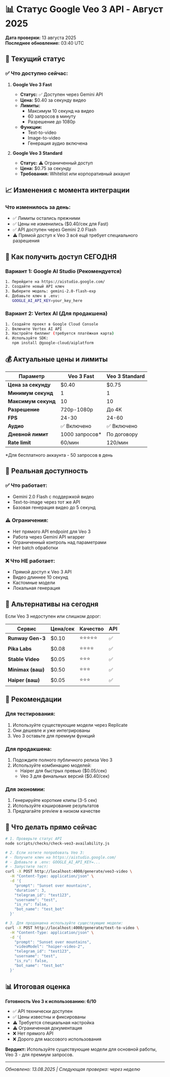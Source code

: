# 📊 Статус Google Veo 3 API - Август 2025

**Дата проверки:** 13 августа 2025  
**Последнее обновление:** 03:40 UTC

## 🚦 Текущий статус

### ✅ Что доступно сейчас:

1. **Google Veo 3 Fast**

   - **Статус:** ✅ Доступен через Gemini API
   - **Цена:** $0.40 за секунду видео
   - **Лимиты:**
     - Максимум 10 секунд на видео
     - 60 запросов в минуту
     - Разрешение до 1080p
   - **Функции:**
     - Text-to-video
     - Image-to-video
     - Генерация аудио включена

2. **Google Veo 3 Standard**
   - **Статус:** ⚠️ Ограниченный доступ
   - **Цена:** $0.75 за секунду
   - **Требования:** Whitelist или корпоративный аккаунт

## 📈 Изменения с момента интеграции

### Что изменилось за день:

- ✅ Лимиты остались прежними
- ✅ Цены не изменились ($0.40/сек для Fast)
- ✅ API доступен через Gemini 2.0 Flash
- ⚠️ Прямой доступ к Veo 3 всё ещё требует специального разрешения

## 🔧 Как получить доступ СЕГОДНЯ

### Вариант 1: Google AI Studio (Рекомендуется)

```bash
1. Перейдите на https://aistudio.google.com/
2. Создайте новый API ключ
3. Выберите модель: gemini-2.0-flash-exp
4. Добавьте ключ в .env:
   GOOGLE_AI_API_KEY=your_key_here
```

### Вариант 2: Vertex AI (Для продакшена)

```bash
1. Создайте проект в Google Cloud Console
2. Включите Vertex AI API
3. Настройте биллинг (требуется платёжная карта)
4. Используйте SDK:
   npm install @google-cloud/aiplatform
```

## 💰 Актуальные цены и лимиты

| Параметр            | Veo 3 Fast      | Veo 3 Standard |
| ------------------- | --------------- | -------------- |
| **Цена за секунду** | $0.40           | $0.75          |
| **Минимум секунд**  | 1               | 1              |
| **Максимум секунд** | 10              | 10             |
| **Разрешение**      | 720p-1080p      | До 4K          |
| **FPS**             | 24-30           | 24-60          |
| **Аудио**           | ✅ Включено     | ✅ Включено    |
| **Дневной лимит**   | 1000 запросов\* | По договору    |
| **Rate limit**      | 60/мин          | 120/мин        |

\*Для бесплатного аккаунта - 50 запросов в день

## 🎯 Реальная доступность

### ✅ Что работает:

- Gemini 2.0 Flash с поддержкой видео
- Text-to-image через тот же API
- Базовая генерация видео до 5 секунд

### ⚠️ Ограничения:

- Нет прямого API endpoint для Veo 3
- Работа через Gemini API wrapper
- Ограниченный контроль над параметрами
- Нет batch обработки

### ❌ Что НЕ работает:

- Прямой доступ к Veo 3 API
- Видео длиннее 10 секунд
- Кастомные модели
- Локальная генерация

## 🔄 Альтернативы на сегодня

Если Veo 3 недоступен или слишком дорог:

| Сервис            | Цена/сек | Качество   | API |
| ----------------- | -------- | ---------- | --- |
| **Runway Gen-3**  | $0.10    | ⭐⭐⭐⭐⭐ | ✅  |
| **Pika Labs**     | $0.08    | ⭐⭐⭐⭐   | ✅  |
| **Stable Video**  | $0.05    | ⭐⭐⭐     | ✅  |
| **Minimax (ваш)** | $0.50    | ⭐⭐⭐     | ✅  |
| **Haiper (ваш)**  | $0.05    | ⭐⭐⭐     | ✅  |

## 📝 Рекомендации

### Для тестирования:

1. Используйте существующие модели через Replicate
2. Они дешевле и уже интегрированы
3. Veo 3 оставьте для премиум функций

### Для продакшена:

1. Подождите полного публичного релиза Veo 3
2. Используйте комбинацию моделей:
   - Haiper для быстрых превью ($0.05/сек)
   - Veo 3 для финальных версий ($0.40/сек)

### Для экономии:

1. Генерируйте короткие клипы (3-5 сек)
2. Используйте кэширование результатов
3. Предлагайте preview в низком качестве

## 🚀 Что делать прямо сейчас

```bash
# 1. Проверьте статус API
node scripts/checks/check-veo3-availability.js

# 2. Если хотите попробовать Veo 3:
# - Получите ключ на https://aistudio.google.com/
# - Добавьте в .env: GOOGLE_AI_API_KEY=...
# - Запустите тест:
curl -X POST http://localhost:4000/generate/veo3-video \
  -H "Content-Type: application/json" \
  -d '{
    "prompt": "Sunset over mountains",
    "duration": 3,
    "telegram_id": "test123",
    "username": "test",
    "is_ru": false,
    "bot_name": "test_bot"
  }'

# 3. Для продакшена используйте существующие модели:
curl -X POST http://localhost:4000/generate/text-to-video \
  -H "Content-Type: application/json" \
  -d '{
    "prompt": "Sunset over mountains",
    "videoModel": "haiper-video-2",
    "telegram_id": "test123",
    "username": "test",
    "is_ru": false,
    "bot_name": "test_bot"
  }'
```

## 📊 Итоговая оценка

**Готовность Veo 3 к использованию: 6/10**

- ✅ API технически доступен
- ✅ Цены известны и фиксированы
- ⚠️ Требуется специальная настройка
- ⚠️ Ограниченная документация
- ❌ Нет прямого API
- ❌ Дорого для массового использования

**Вердикт:** Используйте существующие модели для основной работы, Veo 3 - для премиум запросов.

---

_Обновлено: 13.08.2025 | Следующая проверка: через неделю_

